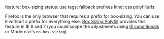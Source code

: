 feature: box-sizing
status: use
tags: fallback prefixes
kind: css
polyfillurls:

Firefox is the only browser that requires a prefix for box-sizing. You can use it without a prefix for everything else. [Box Sizing Polyfill](https://github.com/Schepp/box-sizing-polyfill) provides this feature in IE 6 and 7 (you could scope the adjustments using [IE conditionals](http://paulirish.com/2008/conditional-stylesheets-vs-css-hacks-answer-neither/) or Modernizr's `no-box-sizing`).
